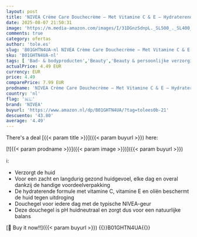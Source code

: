 ```yaml
---
layout: post
title: 'NIVEA Crème Care Douchecrème – Met Vitamine C & E – Hydraterend effect - 500 ml'
date: 2025-08-07 21:50:31
image: 'https://m.media-amazon.com/images/I/31DGnzSdnpL._SL500_._SL400_.jpg'
comments: true
category: ofertas
author: 'tole.es'
slug: 'B01GHTN4UA-nl NIVEA Crème Care Douchecrème – Met Vitamine C & E –...'
sku: 'B01GHTN4UA-nl'
tags: [ 'Bad- & bodyproducten','Beauty','Beauty & persoonlijke verzorging','Douchegels','Lichaamsreinigers','nivea','🇳🇱', ]
actualPrice: 4.49 EUR
currency: EUR
price: 4.49
comparePrice: 7.99 EUR
prodname: 'NIVEA Crème Care Douchecrème – Met Vitamine C & E – Hydraterend effect - 500 ml'
country: 'nl'
flag: '🇳🇱'
brand: 'NIVEA'
buyurl: 'https://www.amazon.nl/dp/B01GHTN4UA/?tag=tolees0b-21'
descuento: '43.80'
average: '4.49'
---
```


There's a deal [{{< param title >}}]({{< param buyurl >}})  here:

[![{{< param prodname >}}]({{< param image >}})]({{< param buyurl >}})

ℹ️:

- Verzorgt de huid
- Voor een zacht en langdurig gezond huidgevoel, elke dag en overal dankzij de handige voordeelverpakking
- De hydraterende formule met vitamine C, vitamine E en oliën beschermt de huid tegen uitdroging
- Douchegel voor iedere dag met de typische NIVEA-geur
- Deze douchegel is pH huidneutraal en zorgt dus voor een natuurlijke balans

[🛒 Buy it now!!]({{< param buyurl >}})
{{<world>}}B01GHTN4UA{{</world>}}

